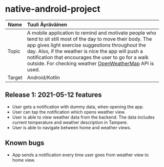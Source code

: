 # native-android-project

| Name   | Tuuli Äyräväinen |
| --- | :---|
| Topic  | A mobile application to remind and motivate people who tend to sit still most of the day to move their body. The app gives light exercise suggestions throughout the day. Also, if the weather is nice the app will push a notification that encourages the user to go for a walk outside. For checking weather [OpenWeatherMap](https://openweathermap.org/api) API is used.|
| Target | Android/Kotlin |

## Release 1: 2021-05-12 features

- User gets a notification with dummy data, when opening the app.
- User can tap the notification which opens weather view.
- User is able to view weather data from the backend. The data includes current temperature and weather description in Tampere.
- User is able to navigate between home and weather views.

## Known bugs

- App sends a notification every time user goes from weather view to home view.
